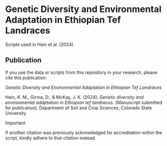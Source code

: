 # Genetic Diversity and Environmental Adaptation in Ethiopian Tef Landraces
Scripts used in Hein et al. (2024)

## Publication
If you use the data or scripts from this repository in your research, please cite this publication:

*Genetic Diversity and Environmental Adaptation in Ethiopian Tef Landraces*

Hein, K. M., Girma, D., & McKay, J. K. (2024). _Genetic diversity and environmental adaptation in Ethiopian tef landraces_. [Manuscript submitted for publication]. Department of Soil and Crop Sciences, Colorado State University

>[!IMPORTANT]
> If another citation was previously acknowledged for accreditation within the script, kindly adhere to that citation instead.
